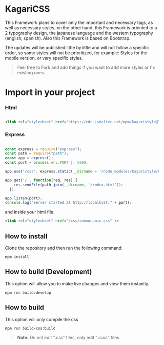# KagariCSS

This Framework plans to cover only the important and necessary tags, as well as necessary styles, on the other hand, this Framework is oriented to a 2 typography design, the japanese language and the western typography (english, spanish). Also this Framework is based on Bootstrap.

The updates will be published little by little and will not follow a specific order, so some styles will not be prioritized, for example: Styles for the mobile version, or very specific styles.

> Feel free to Fork and add things if you want to add more styles or fix existing ones.


# Import in your project

### Html
```html

<link rel="stylesheet" href="https://cdn.jsdelivr.net/npm/kagaristyle@latest/dist/css/common.min.css">

```
### Express
```js

const express = require("express");
const path = require("path");
const app = express();
const port = process.env.PORT || 5000;

app.use('/css', express.static(__dirname + '/node_modules/kagaristyle/dist/css'));

app.get('/', function(req, res) {
    res.sendFile(path.join(__dirname, '/index.html'));
  });

app.listen(port);
console.log("Server started at http://localhost:" + port);

```
and inside your html file:

```html
<link rel="stylesheet" href="/css/common.min.css" />
```


## How to install

Clone the repository and then run the following command:

```
npm install
```

## How to build (Development)

This option will allow you to make live changes and view them instantly.

```
npm run build:develop
```

## How to build

This option will only compile the css 

```
npm run build-css:build
```


> **Note:** Do not edit ".css" files, only edit ".scss" files.
